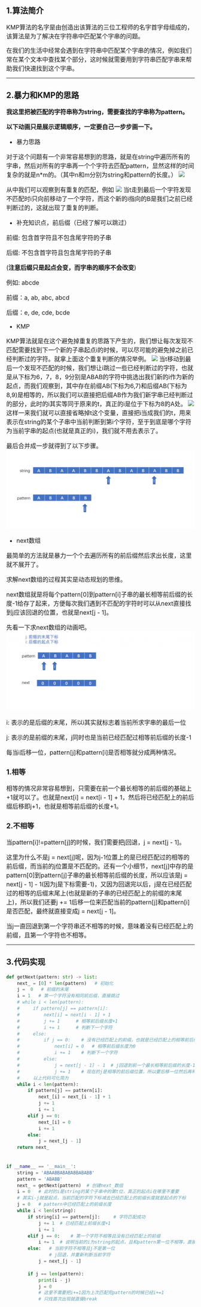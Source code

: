 ## 1.算法简介
<font size=3>
KMP算法的名字是由创造出该算法的三位工程师的名字首字母组成的，该算法是为了解决在字符串中匹配某个字串的问题。

在我们的生活中经常会遇到在字符串中匹配某个字串的情况，例如我们常在某个文本中查找某个部分，这时候就需要用到字符串匹配字串来帮助我们快速找到这个字串。
</font>

---
## 2.暴力和KMP的思路
<font size=3>

**我这里把被匹配的字符串称为string，需要查找的字串称为pattern。**

**以下动画只是展示逻辑顺序，一定要自己一步步画一下。**

- 暴力思路

对于这个问题有一个非常容易想到的思路，就是在string中遍历所有的字串，然后对所有的字串再一个个字符去匹配pattern，显然这样的时间复杂的就是n*m的。（其中n和m分别为string和pattern的长度。）
![](./images/usual.gif)

从中我们可以观察到有重复的匹配，例如
![](./images/repetition.gif)
当t走到最后一个字符发现不匹配时i只向前移动了一个字符，而这个新的i指向的B是我们之前已经判断过的，这就出现了重复的判断。

- 补充知识点，前后缀（已经了解可以跳过）

前缀: 包含首字符且不包含尾字符的子串

后缀: 不包含首字符且包含尾字符的子串

(**注意后缀只是起点会变，而字串的顺序不会改变**)

例如: abcde

前缀：a, ab, abc, abcd

后缀：e, de, cde, bcde

- KMP

KMP算法就是在这个避免掉重复的思路下产生的，我们想让每次发现不匹配需要找到下一个新的子串起点i的时候，可以尽可能的避免掉之前已经判断过的字符。就拿上面这个重复判断的情况举例。
![](./images/repetition.gif)
当t移动到最后一个发现不匹配的时候，我们想让i跳过一些已经判断过的字符，也就是从下标为6，7，8，9分别是ABAB的字符中挑选出我们新的i作为新的起点，而我们观察到，其中存在前缀AB(下标为6,7)和后缀AB(下标为8,9)是相等的，所以我们可以直接把后缀AB作为我们新字串已经判断过的部分，此时的i其实等同于原来的t，真正的i是位于下标为8的A处。
![](./images/next_i_1.gif)
这样一来我们就可以直接省略掉t这个变量，直接把i当成我们的t，用来表示在string的某个子串中当前判断到第i个字符，至于到底是哪个字符为当前字串的起点(也就是真正的i)，我们就不用去表示了。

最后合并成一步就得到了以下步骤。
![](./images/next_i_2.gif)


- next数组

最简单的方法就是暴力一个个去遍历所有的前后缀然后求出长度，这里就不展开了。

求解next数组的过程其实是动态规划的思维。

next数组就是将每个pattern[0]到pattern[i]子串的最长相等前后缀的长度-1给存了起来，方便每次我们遇到不匹配的字符时可以从next直接找到j应该回退的位置，也就是next[j - 1]。

先看一下求next数组的动画吧。
![](./images/next.gif)

i: 表示的是后缀的末尾，所以i其实就标志着当前所求字串的最后一位

j: 表示的是前缀的末尾，j同时也是当前已经匹配过相等前后缀的长度-1

每当i后移一位，pattern[j]和pattern[i]是否相等就分成两种情况。

### 1.相等
相等的情况非常容易想到，只需要在前一个最长相等的前后缀的基础上+1就可以了。也就是next[i] = next[i - 1] + 1，然后将已经匹配上的前后缀后移即j+1，也就是相等前后缀的长度+1。

### 2.不相等
当pattern[i]!=pattern[j]的时候，我们需要把j回退，j = next[j - 1]。

这里为什么不是j = next[j]呢，因为j-1位置上的是已经匹配过的相等的前后缀，而当前的j位置是不匹配的。还有一个小细节，next[j]中存的是pattern[0]到pattern[j]子串的最长相等前后缀的长度，所以应该是j = next[j - 1] - 1(因为j是下标需要-1)，又因为回退完以后，j是在已经匹配过的相等的后缀末尾上(也就是新的子串的已经匹配上的前缀的末尾上)，所以我们还要j += 1后移一位来匹配当前的pattern[j]和pattern[i]是否匹配，最终就直接变成j = next[j - 1]。

当j一直回退到第一个字符串还不相等的时候，意味着没有已经匹配上的前缀，且第一个字符也不相等。
</font>

---
## 3.代码实现
```python
def getNext(pattern: str) -> list:
    next_ = [0] * len(pattern)   # 初始化
    j =  0   # 前缀的末尾
    i = 1   # 第一个字符没有相同前后缀，直接跳过
    # while i < len(pattern):
    #     if pattern[j] == pattern[i]:
    #         next[i] = next[i - 1] + 1
    #         j += 1      # 相等前后缀长度+1
    #         i += 1      # 判断下一个字符
    #     else:
    #         if j == 0:    # 没有已经匹配上的前缀，也就是已经匹配上的相等前后缀长度为0且当前字符不相等
    #             next[i] = 0   # 相等前后缀长度为0
    #             i += 1    # 判断下一个字符
    #         else:
    #             j = next[j - 1] - 1  # j回退到前一个最长相等前后缀的长度-1
    #             j += 1    # 现在的j是相等的前后缀位置，所以要后移一位然后再判断是否和pattern[i]相等
    #     以上代码可化简为
    while i < len(pattern):
        if pattern[j] == pattern[i]:
            next_[i] = next_[i - 1] + 1
            j += 1
            i += 1
        elif j == 0:
            next_[i] = 0
            i += 1
        else:
            j = next_[j - 1]
    return next_


if __name__ == '__main__':
    string = 'ABAABBABABABBABABB'
    pattern = 'ABABB'
    next_ = getNext(pattern)  # 创建next_数组
    i = 0   # 此时的i是string的某个子串中的第t位，真正的起点i在哪里不重要
    # 其实i-j就是起点，当前匹配的字符下标减去已经匹配上的前缀长度就是起点的下标
    j = 0   # pattern中已经匹配上的前缀长度
    while i < len(string):
        if string[i] == pattern[j]:     # 字符匹配成功
            j += 1  # 已经匹配上前缀长度+1
            i += 1
        elif j == 0:    # 第一个字符不相等且没有已经匹配上的前缀
            i += 1  # 说明当前的i为string的起点，且和pattern第一位不相等，直接跳过这个i
        else:   # 当前字符不相等且j不是第一位
                # j回退，并重新判断当前字符
            j = next_[j - 1]
        
        if j == len(pattern):
            print(i - j)
            j = 0
            # 这里不需要把i+=1因为上次匹配完pattern的时候已经i+=1
            # 只找首次出现就直接break
```